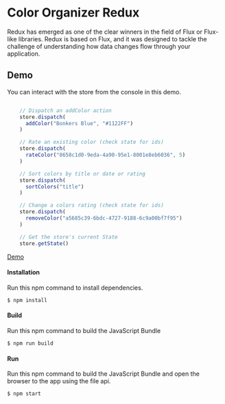 Color Organizer Redux
=====================
Redux has emerged as one of the clear winners in the field of Flux or Flux-like libraries. Redux is based on Flux,
and it was designed to tackle the challenge of understanding how data changes flow through your application.

Demo
-------------
You can interact with the store from the console in this demo.

```javascript

    // Dispatch an addColor action
    store.dispatch(
      addColor("Bonkers Blue", "#1122FF")
    )

    // Rate an existing color (check state for ids)
    store.dispatch(
      rateColor("8658c1d0-9eda-4a90-95e1-8001e8eb6036", 5)
    )

    // Sort colors by title or date or rating
    store.dispatch(
      sortColors("title")
    )

    // Change a colors rating (check state for ids)
    store.dispatch(
      removeColor("a5685c39-6bdc-4727-9188-6c9a00bf7f95")
    )

    // Get the store's current State
    store.getState()

```

[Demo](https://rawgit.com/MoonHighway/learning-react/master/chapter-08/color-organizer-redux/dist/index.html)


#### Installation
Run this npm command to install dependencies.
```
$ npm install
```

#### Build
Run this npm command to build the JavaScript Bundle
```
$ npm run build
```

#### Run
Run this npm command to build the JavaScript Bundle and open the browser to the app using the file api.
```
$ npm start
```
